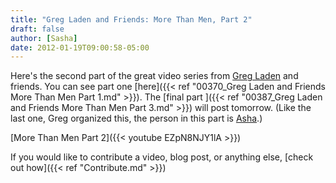 ```yaml
---
title: "Greg Laden and Friends: More Than Men, Part 2"
draft: false
author: [Sasha]
date: 2012-01-19T09:00:58-05:00
---
```


Here's the second part of the great video series from [Greg Laden](http://scienceblogs.com/gregladen/) and friends. You can see part one [here]({{< ref "00370_Greg Laden and Friends More Than Men Part 1.md" >}}). The [final part ]({{< ref "00387_Greg Laden and Friends More Than Men Part 3.md" >}}) will post tomorrow. (Like the last one, Greg organized this, the person in this part is [Asha](http://ashashoffner.blogspot.com/).)

[More Than Men Part 2]({{< youtube EZpN8NJY1lA  >}})

If you would like to contribute a video, blog post, or anything else, [check out how]({{< ref "Contribute.md" >}})

